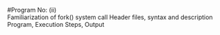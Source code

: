 #Program No: (ii)  
Familiarization of fork() system call
Header files, syntax and description
Program, Execution Steps, Output
